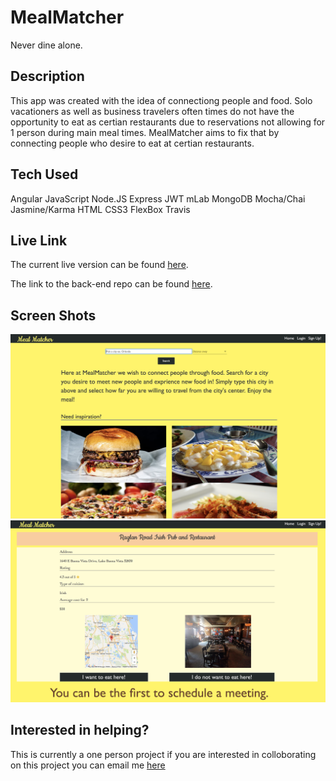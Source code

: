 # MealMatcher

Never dine alone.

## Description
This app was created with the idea of connectiong people and food. Solo vacationers as well as business travelers often times do not have the opportunity to eat as certian restaurants due to reservations not allowing for 1 person during main meal times. MealMatcher aims to fix that by connecting people who desire to eat at certian restaurants.

## Tech Used
Angular
JavaScript
Node.JS
Express
JWT
mLab
MongoDB
Mocha/Chai
Jasmine/Karma
HTML
CSS3
FlexBox
Travis

## Live Link

The current live version can be found <a href="http://anthonymengel.com/mealMatcher/">here</a>.

The link to the back-end repo can be found <a href="https://github.com/asmengel/mealmatcher-rework-server">here</a>.

## Screen Shots

<img src="./src/assets/mm-home.png">
<img src="./src/assets/mm-result.png">

## Interested in helping?
This is currently a one person project if you are interested in colloborating on this project you can email me <a href="mailto:anthony@anthonymengel.com?Subject=I%20am%20interested%20in%20helping%20with%20Meal%20Matcher" target="_top">here</a>

